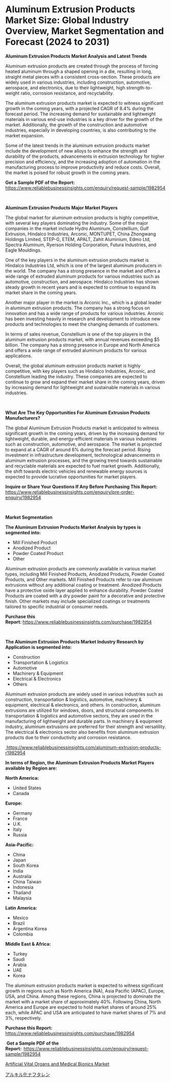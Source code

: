 <p><h1>Aluminum Extrusion Products Market Size: Global Industry Overview, Market Segmentation and Forecast (2024 to 2031)</h1></p><p><strong>Aluminum Extrusion Products Market Analysis and Latest Trends</strong></p>
<p><p>Aluminum extrusion products are created through the process of forcing heated aluminum through a shaped opening in a die, resulting in long, straight metal pieces with a consistent cross-section. These products are widely used in various industries, including construction, automotive, aerospace, and electronics, due to their lightweight, high strength-to-weight ratio, corrosion resistance, and recyclability.</p><p>The aluminum extrusion products market is expected to witness significant growth in the coming years, with a projected CAGR of 8.4% during the forecast period. The increasing demand for sustainable and lightweight materials in various end-use industries is a key driver for the growth of the market. Additionally, the growth of the construction and automotive industries, especially in developing countries, is also contributing to the market expansion.</p><p>Some of the latest trends in the aluminum extrusion products market include the development of new alloys to enhance the strength and durability of the products, advancements in extrusion technology for higher precision and efficiency, and the increasing adoption of automation in the manufacturing process to improve productivity and reduce costs. Overall, the market is poised for robust growth in the coming years.</p></p>
<p><strong>Get a Sample PDF of the Report:&nbsp;</strong> <a href="https://www.reliablebusinessinsights.com/enquiry/request-sample/1982954">https://www.reliablebusinessinsights.com/enquiry/request-sample/1982954</a></p>
<p>&nbsp;</p>
<p><strong>Aluminum Extrusion Products Major Market Players</strong></p>
<p><p>The global market for aluminum extrusion products is highly competitive, with several key players dominating the industry. Some of the major companies in the market include Hydro Aluminum, Constellium, Gulf Extrusion, Hindalco Industries, Arconic, MONTUPET, China Zhongwang Holdings Limited, STEP-G, ETEM, APALT, Zahit Aluminium, Edmo Ltd, Spectra Aluminum, Ryerson Holding Corporation, Futura Industries, and Eagle Mouldings.</p><p>One of the key players in the aluminum extrusion products market is Hindalco Industries Ltd, which is one of the largest aluminum producers in the world. The company has a strong presence in the market and offers a wide range of extruded aluminum products for various industries such as automotive, construction, and aerospace. Hindalco Industries has shown steady growth in recent years and is expected to continue to expand its market share in the coming years.</p><p>Another major player in the market is Arconic Inc., which is a global leader in aluminum extrusion products. The company has a strong focus on innovation and has a wide range of products for various industries. Arconic has been investing heavily in research and development to introduce new products and technologies to meet the changing demands of customers.</p><p>In terms of sales revenue, Constellium is one of the top players in the aluminum extrusion products market, with annual revenues exceeding $5 billion. The company has a strong presence in Europe and North America and offers a wide range of extruded aluminum products for various applications.</p><p>Overall, the global aluminum extrusion products market is highly competitive, with key players such as Hindalco Industries, Arconic, and Constellium leading the industry. These companies are expected to continue to grow and expand their market share in the coming years, driven by increasing demand for lightweight and sustainable materials in various industries.</p></p>
<p>&nbsp;</p>
<p><strong>What Are The Key Opportunities For Aluminum Extrusion Products Manufacturers?</strong></p>
<p><p>The global Aluminum Extrusion Products market is anticipated to witness significant growth in the coming years, driven by the increasing demand for lightweight, durable, and energy-efficient materials in various industries such as construction, automotive, and aerospace. The market is projected to expand at a CAGR of around 6% during the forecast period. Rising investment in infrastructure development, technological advancements in aluminum extrusion processes, and the growing trend towards sustainable and recyclable materials are expected to fuel market growth. Additionally, the shift towards electric vehicles and renewable energy sources is expected to provide lucrative opportunities for market players.</p></p>
<p><strong>Inquire or Share Your Questions If Any Before Purchasing This Report:</strong> <a href="https://www.reliablebusinessinsights.com/enquiry/pre-order-enquiry/1982954">https://www.reliablebusinessinsights.com/enquiry/pre-order-enquiry/1982954</a></p>
<p>&nbsp;</p>
<p><strong>Market Segmentation</strong></p>
<p><strong>The Aluminum Extrusion Products Market Analysis by types is segmented into:</strong></p>
<p><ul><li>Mill Finished Product</li><li>Anodized Product</li><li>Powder Coated Product</li><li>Other</li></ul></p>
<p><p>Aluminum extrusion products are commonly available in various market types, including Mill Finished Products, Anodized Products, Powder Coated Products, and Other markets. Mill Finished Products refer to raw aluminum extrusions without any additional coating or treatment. Anodized Products have a protective oxide layer applied to enhance durability. Powder Coated Products are coated with a dry powder paint for a decorative and protective finish. Other markets may include specialized coatings or treatments tailored to specific industrial or consumer needs.</p></p>
<p><strong>Purchase this Report:&nbsp;</strong><a href="https://www.reliablebusinessinsights.com/purchase/1982954">https://www.reliablebusinessinsights.com/purchase/1982954</a></p>
<p>&nbsp;</p>
<p><strong>The Aluminum Extrusion Products Market Industry Research by Application is segmented into:</strong></p>
<p><ul><li>Construction</li><li>Transportation & Logistics</li><li>Automotive</li><li>Machinery & Equipment</li><li>Electrical & Electronics</li><li>Others</li></ul></p>
<p><p>Aluminum extrusion products are widely used in various industries such as construction, transportation & logistics, automotive, machinery & equipment, electrical & electronics, and others. In construction, aluminum extrusions are utilized for windows, doors, and structural components. In transportation & logistics and automotive sectors, they are used in the manufacturing of lightweight and durable parts. In machinery & equipment industry, aluminum extrusions are preferred for their strength and versatility. The electrical & electronics sector also benefits from aluminum extrusion products due to their conductivity and corrosion resistance.</p></p>
<p><a href="https://www.reliablebusinessinsights.com/aluminum-extrusion-products-r1982954">&nbsp;https://www.reliablebusinessinsights.com/aluminum-extrusion-products-r1982954</a></p>
<p><strong>In terms of Region, the Aluminum Extrusion Products Market Players available by Region are:</strong></p>
<p>
    <p> <strong> North America: </strong>
        <ul>
            <li>United States</li>
            <li>Canada</li>
        </ul>
        </p> 
    <p> <strong> Europe: </strong>
        <ul>
            <li>Germany</li>
            <li>France</li>
            <li>U.K.</li>
            <li>Italy</li>
            <li>Russia</li>
        </ul>
        </p> 
    <p> <strong> Asia-Pacific: </strong>
        <ul>
            <li>China</li>
            <li>Japan</li>
            <li>South Korea</li>
            <li>India</li>
            <li>Australia</li>
            <li>China Taiwan</li>
            <li>Indonesia</li>
            <li>Thailand</li>
            <li>Malaysia</li>
        </ul>
        </p> 
    <p> <strong> Latin America: </strong>
        <ul>
            <li>Mexico</li>
            <li>Brazil</li>
            <li>Argentina Korea</li>
            <li>Colombia</li>
        </ul>
        </p> 
    <p> <strong> Middle East & Africa: </strong>
        <ul>
            <li>Turkey</li>
            <li>Saudi</li>
            <li>Arabia</li>
            <li>UAE</li>
            <li>Korea</li>
        </ul>
    </p>
    </p>
<p><p>The aluminum extrusion products market is expected to witness significant growth in regions such as North America (NA), Asia Pacific (APAC), Europe, USA, and China. Among these regions, China is projected to dominate the market with a market share of approximately 40%. Following China, North America and Europe are expected to hold market shares of around 25% each, while APAC and USA are anticipated to have market shares of 7% and 3%, respectively.</p></p>
<p><strong>Purchase this Report: </strong><a href="https://www.reliablebusinessinsights.com/purchase/1982954">https://www.reliablebusinessinsights.com/purchase/1982954</a></p>
<p>&nbsp;<strong>Get a Sample PDF of the Report:&nbsp;&nbsp;</strong><a href="https://www.reliablebusinessinsights.com/enquiry/request-sample/1982954">https://www.reliablebusinessinsights.com/enquiry/request-sample/1982954</a></p>
<p><strong></strong></p>
<p><p><a href="https://issuu.com/reportprime-2/docs/artificial-vital-organs-and-medical-bionics-market">Artificial Vital Organs and Medical Bionics Market</a></p><p><a href="https://github.com/avbqbctihcbe2/Market-Research-Report-List-3/blob/main/64106023329.md">アルキル化ナフタレン</a></p></p>
